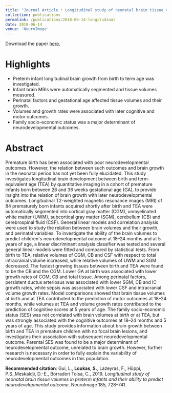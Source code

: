 ```yaml
---
title: "Journal Article : Longitudinal study of neonatal brain tissue volumes in preterm infants and their ability to predict neurodevelopmental outcome"
collection: publications
permalink: /publications/2018-06-14-longitudinal
date: 2018-06-14
venue: 'NeuroImage'
---
```


Download the paper [here.](http://seralouk.github.io/files/paper_ppi.pdf)

# Highlights
- Preterm infant longitudinal brain growth from birth to term age was investigated.
- Infant brain MRIs were automatically segmented and tissue volumes measured.
- Perinatal factors and gestational age affected tissue volumes and their growth.
- Volumes and growth rates were associated with later cognitive and motor outcomes.
- Family socio-economic status was a major determinant of neurodevelopmental outcomes.

# Abstract
Premature birth has been associated with poor neurodevelopmental outcomes. However, the relation between such outcomes and brain growth in the neonatal period has not yet been fully elucidated. This study investigates longitudinal brain development between birth and term-equivalent age (TEA) by quantitative imaging in a cohort of premature infants born between 26 and 36 weeks gestational age (GA), to provide insight into the relation of brain growth with later neurodevelopmental outcomes.
Longitudinal T2-weighted magnetic resonance images (MRI) of 84 prematurely born infants acquired shortly after birth and TEA were automatically segmented into cortical gray matter (CGM), unmyelinated white matter (UWM), subcortical gray matter (SGM), cerebellum (CB) and cerebrospinal fluid (CSF). General linear models and correlation analysis were used to study the relation between brain volumes and their growth, and perinatal variables. To investigate the ability of the brain volumes to predict children's neurodevelopmental outcome at 18–24 months and at 5 years of age, a linear discriminant analysis classifier was tested and several general linear models were fitted and compared by statistical tests.
From birth to TEA, relative volumes of CGM, CB and CSF with respect to total intracranial volume increased, while relative volumes of UWM and SGM decreased. The fastest growing tissues between birth and TEA were found to be the CB and the CGM. Lower GA at birth was associated with lower growth rates of CGM, CB and total tissue. Among perinatal factors, persistent ductus arteriosus was associated with lower SGM, CB and IC growth rates, while sepsis was associated with lower CSF and intracranial volume growth rates.
Model comparisons showed that brain tissue volumes at birth and at TEA contributed to the prediction of motor outcomes at 18–24 months, while volumes at TEA and volume growth rates contributed to the prediction of cognitive scores at 5 years of age. The family socio-economic status (SES) was not correlated with brain volumes at birth or at TEA, but was strongly associated with the cognitive outcomes at 18–24 months and 5 years of age.
This study provides information about brain growth between birth and TEA in premature children with no focal brain lesions, and investigates their association with subsequent neurodevelopmental outcome. Parental SES was found to be a major determinant of neurodevelopmental outcome, unrelated to brain growth. However, further research is necessary in order to fully explain the variability of neurodevelopmental outcomes in this population.

**Recommended citation**: Gui, L., **Loukas, S.**, Lazeyras, F., Hüppi, P.S.,Meskaldji, D.-E., Borradori Tolsa, C., 2019. *Longitudinal study of neonatal brain tissue volumes in preterm infants and their ability to predict neurodevelopmental outcome*. NeuroImage 185, 728–741.